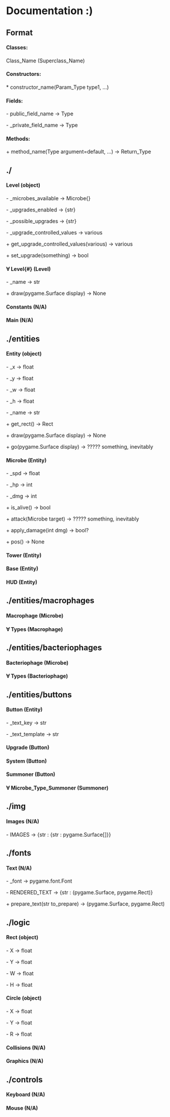 # Documentation :)

## Format

#### Classes:

Class_Name (Superclass_Name)

#### Constructors:

\* constructor_name(Param_Type type1, ...)

#### Fields:

\- public_field_name → Type

\- _private_field_name → Type

#### Methods:

\+ method_name(Type argument=default, ...) → Return_Type

## ./

#### Level (object)
\- _microbes_available → Microbe{}

\- _upgrades_enabled → {str}

\- _possible_upgrades → {str}

\- _upgrade_controlled_values → various

\+ get_upgrade_controlled_values(various) → various

\+ set_upgrade(something) → bool

#### ∀ Level{#} (Level)
\- _name → str

\+ draw(pygame.Surface display) → None

#### Constants (N/A)
#### Main (N/A)

## ./entities

#### Entity (object)
\- _x → float

\- _y → float

\- _w → float

\- _h → float

\- _name → str

\+ get_rect() → Rect

\+ draw(pygame.Surface display) → None

\+ go(pygame.Surface display) → ????? something, inevitably

#### Microbe (Entity)
\- _spd → float

\- _hp → int

\- _dmg → int

\+ is_alive() → bool

\+ attack(Microbe target) → ????? something, inevitably

\+ apply_damage(int dmg) → bool?

\+ pos() → None

#### Tower (Entity)

#### Base (Entity)

#### HUD (Entity)

## ./entities/macrophages

#### Macrophage (Microbe)
#### ∀ Types (Macrophage)

## ./entities/bacteriophages

#### Bacteriophage (Microbe)
#### ∀ Types (Bacteriophage)

## ./entities/buttons

#### Button (Entity)
\- _text_key → str

\- _text_template → str

#### Upgrade (Button)
#### System (Button)
#### Summoner (Button)
#### ∀ Microbe_Type_Summoner (Summoner)

## ./img

#### Images (N/A)
\- IMAGES → {str : {str : pygame.Surface[]}}

## ./fonts

#### Text (N/A)
\- _font → pygame.font.Font

\- RENDERED_TEXT → {str : (pygame.Surface, pygame.Rect)}

\+ prepare_text(str to_prepare) → (pygame.Surface, pygame.Rect)

## ./logic

#### Rect (object)
\- X → float

\- Y → float

\- W → float

\- H → float

#### Circle (object)
\- X → float

\- Y → float

\- R → float

#### Collisions (N/A)
#### Graphics (N/A)

## ./controls

#### Keyboard (N/A)
#### Mouse (N/A)
